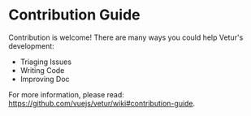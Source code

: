 # Contribution Guide

Contribution is welcome! There are many ways you could help Vetur's development:

- Triaging Issues
- Writing Code
- Improving Doc

For more information, please read: https://github.com/vuejs/vetur/wiki#contribution-guide.